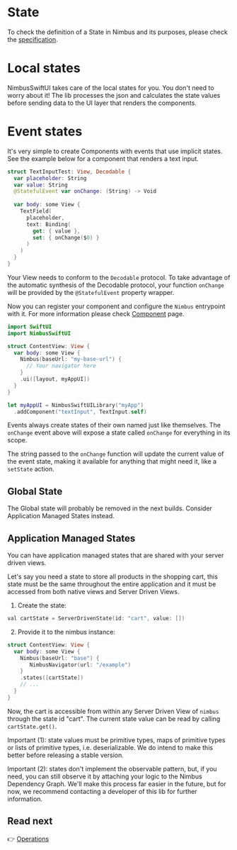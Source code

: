 # State
To check the definition of a State in Nimbus and its purposes, please check the [specification](specification/state).

# Local states
NimbusSwiftUI takes care of the local states for you. You don't need to worry about it! The lib processes the json and calculates the state values
before sending data to the UI layer that renders the components.

# Event states
It's very simple to create Components with events that use implicit states. See the example below for a component that renders a text input.

```swift
struct TextInputTest: View, Decodable {
  var placeholder: String
  var value: String
  @StatefulEvent var onChange: (String) -> Void
  
  var body: some View {
    TextField(
      placeholder,
      text: Binding(
        get: { value },
        set: { onChange($0) }
      )
    )
  }
}
```

Your View needs to conform to the `Decodable` protocol. To take advantage of the automatic synthesis of the Decodable protocol, your function `onChange` will be provided by the `@StatefulEvent` property wrapper.

Now you can register your component and configure the `Nimbus` entrypoint with it. For more information please check [Component](component.md) page.

```swift
import SwiftUI
import NimbusSwiftUI

struct ContentView: View {
  var body: some View {
    Nimbus(baseUrl: "my-base-url") {
      // Your navigator here
    }
    .ui([layout, myAppUI])
  }
}

let myAppUI = NimbusSwiftUILibrary("myApp")
  .addComponent("textInput", TextInput.self)
```

Events always create states of their own named just like themselves. The `onChange` event above will expose a state called `onChange` for everything
in its scope.

The string passed to the `onChange` function will update the current value of the event state, making it available for anything that might need it,
like a `setState` action.

## Global State
The Global state will probably be removed in the next builds. Consider Application Managed States instead.

## Application Managed States
You can have application managed states that are shared with your server driven views.

Let's say you need a state to store all products in the shopping cart, this state must be the same throughout the entire application and it must
be accessed from both native views and Server Driven Views.

1. Create the state:
```swift
val cartState = ServerDrivenState(id: "cart", value: [])
```

2. Provide it to the nimbus instance:
```swift
struct ContentView: View {
  var body: some View {
    Nimbus(baseUrl: "base") {
       NimbusNavigator(url: "/example")
    }
    .states([cartState])
    // ...
  }
}
```

Now, the cart is accessible from within any Server Driven View of `nimbus` through the state id "cart". The current state value can be read by
calling `cartState.get()`.

Important (1): state values must be primitive types, maps of primitive types or lists of primitive types, i.e. deserializable. We do intend to make this
better before releasing a stable version.

Important (2): states don't implement the observable pattern, but, if you need, you can still observe it by attaching your logic to the Nimbus
Dependency Graph. We'll make this process far easier in the future, but for now, we recommend contacting a developer of this lib for further
information.

## Read next
:point_right: [Operations](operation.md)
